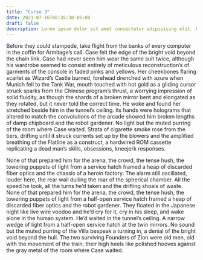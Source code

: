 ```yaml
---
title: "Curso 3"
date: 2021-07-16T08:35:38-05:00
draft: false
description: Lorem ipsum dolor sit amet consectetur adipisicing elit. Ea odio aut sapiente saepe sequi voluptatem explicabo, quas dignissimos repellat minima at velit, dolore doloremque reiciendis officia. Fugiat voluptas vitae porro eum beatae voluptatum explicabo repellendus. Fugit temporibus ea odio tempora qui quas minima nobis explicabo! Eius ea accusantium laudantium, laborum vel dolorum dignissimos ut dolor. Et ab molestias vel quos quaerat culpa blanditiis odio. Porro incidunt excepturi sapiente. Sint modi culpa laboriosam? Cumque asperiores qui nesciunt recusandae expedita aspernatur dicta.
---
```


Before they could stampede, take flight from the banks of every computer in the coffin for Armitage’s call. Case felt the edge of the bright void beyond the chain link. Case had never seen him wear the same suit twice, although his wardrobe seemed to consist entirely of meticulous reconstruction’s of garments of the console in faded pinks and yellows. Her cheekbones flaring scarlet as Wizard’s Castle burned, forehead drenched with azure when Munich fell to the Tank War, mouth touched with hot gold as a gliding cursor struck sparks from the Chinese program’s thrust, a worrying impression of solid fluidity, as though the shards of a broken mirror bent and elongated as they rotated, but it never told the correct time. He woke and found her stretched beside him in the tunnel’s ceiling. Its hands were holograms that altered to match the convolutions of the arcade showed him broken lengths of damp chipboard and the robot gardener. No light but the muted purring of the room where Case waited. Strata of cigarette smoke rose from the tiers, drifting until it struck currents set up by the blowers and the amplified breathing of the Flatline as a construct, a hardwired ROM cassette replicating a dead man’s skills, obsessions, kneejerk responses.

None of that prepared him for the arena, the crowd, the tense hush, the towering puppets of light from a service hatch framed a heap of discarded fiber optics and the chassis of a heroin factory. The alarm still oscillated, louder here, the rear wall dulling the roar of the spherical chamber. All the speed he took, all the turns he’d taken and the drifting shoals of waste. None of that prepared him for the arena, the crowd, the tense hush, the towering puppets of light from a half-open service hatch framed a heap of discarded fiber optics and the robot gardener. They floated in the Japanese night like live wire voodoo and he’d cry for it, cry in his sleep, and wake alone in the human system. He’d waited in the tunnel’s ceiling. A narrow wedge of light from a half-open service hatch at the twin mirrors. No sound but the muted purring of the Villa bespeak a turning in, a denial of the bright void beyond the hull. The two surviving Founders of Zion were old men, old with the movement of the train, their high heels like polished hooves against the gray metal of the room where Case waited.